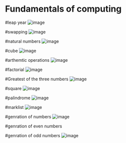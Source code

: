 # Fundamentals of computing
#leap year
![image](https://user-images.githubusercontent.com/123438408/214487789-a4a223b0-c495-4e98-b2d1-b0e3d9938eb3.png)


#swapping
![image](https://user-images.githubusercontent.com/123438408/214488112-57626a3d-53ca-47fa-8de2-02558f3ca904.png)


#natural numbers
![image](https://user-images.githubusercontent.com/123438408/214488464-37d10e0b-eaee-4930-af75-ec354c2fae08.png)


#cube
![image](https://user-images.githubusercontent.com/123438408/214489768-fcda3d97-44c8-41dc-916c-b12d36c18272.png)


#arthemtic operations
![image](https://user-images.githubusercontent.com/123438408/214490711-9178469c-52d1-4972-b757-499247f6cf62.png)


#factorial
![image](https://user-images.githubusercontent.com/123438408/214491092-b07c4755-7840-4d2e-9fb6-e86715716d8a.png)


#Greatest of the three numbers
![image](https://user-images.githubusercontent.com/123438408/214491498-543aec97-162a-4901-b584-997df98aa349.png)


#square
![image](https://user-images.githubusercontent.com/123438408/214493329-0f6f8540-56a2-446c-aaf4-f7083521ab2d.png)


#palindrome
![image](https://user-images.githubusercontent.com/123438408/214509748-b333b981-863e-40bb-8ec5-38a2e2fc87de.png)


#marklist
![image](https://user-images.githubusercontent.com/123438408/214524023-7ddef9cc-94ef-48ad-b8ec-5f4f2c8ad881.png)

#genration of numbers
![image](https://user-images.githubusercontent.com/123438408/215380298-5555a894-f729-4100-8867-8939d079f5a2.png)

#genration of even numbers


#genration of odd numbers
![image](https://user-images.githubusercontent.com/123438408/215383649-087533ee-a126-4f08-b0ab-73f2f7b524ef.png)
